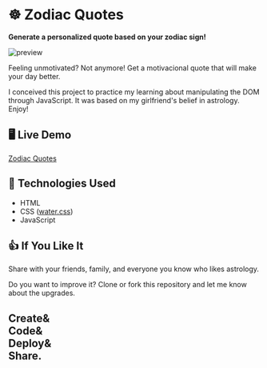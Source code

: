 # :wheel_of_dharma: Zodiac Quotes
**Generate a personalized quote based on your zodiac sign!**

![preview](https://user-images.githubusercontent.com/69875561/130329745-88d299f9-bcd2-44a4-b069-e1c75a0effd6.png)

Feeling unmotivated? Not anymore! Get a motivacional quote that will make your day better.

I conceived this project to practice my learning about manipulating the DOM through JavaScript. It was based on my girlfriend's belief in astrology. Enjoy!

## :desktop_computer: Live Demo
[Zodiac Quotes](https://pvictorpv.github.io/zodiac-quotes/)

## :dna: Technologies Used
* HTML
* CSS ([water.css](https://watercss.kognise.dev/))
* JavaScript

## :+1: If You Like It

Share with your friends, family, and everyone you know who likes astrology.

Do you want to improve it? Clone or fork this repository and let me know about the upgrades.

## Create&<br>Code&<br>Deploy&<br>Share.
